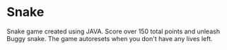 # Snake
Snake game created using JAVA.
Score over 150 total points and unleash Buggy snake.
The game autoresets when you don't have any lives left.

